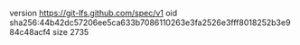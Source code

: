 version https://git-lfs.github.com/spec/v1
oid sha256:44b42dc57206ee5ca633b7086110263e3fa2526e3fff8018252b3e984c48acf4
size 2735
